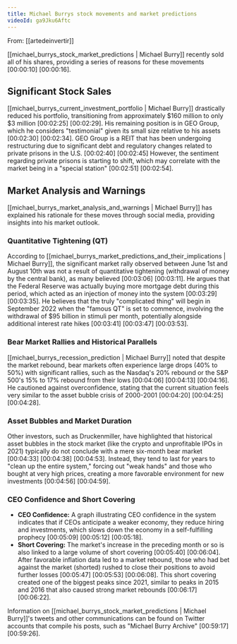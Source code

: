 ```yaml
---
title: Michael Burrys stock movements and market predictions
videoId: ga9Jku6Aftc
---
```


From: [[artedeinvertir]] <br/> 

[[michael_burrys_stock_market_predictions | Michael Burry]] recently sold all of his shares, providing a series of reasons for these movements <a class="yt-timestamp" data-t="00:00:10">[00:00:10]</a> <a class="yt-timestamp" data-t="00:00:16">[00:00:16]</a>.

## Significant Stock Sales

[[michael_burrys_current_investment_portfolio | Michael Burry]] drastically reduced his portfolio, transitioning from approximately $160 million to only $3 million <a class="yt-timestamp" data-t="00:02:25">[00:02:25]</a> <a class="yt-timestamp" data-t="00:02:29">[00:02:29]</a>. His remaining position is in GEO Group, which he considers "testimonial" given its small size relative to his assets <a class="yt-timestamp" data-t="00:02:30">[00:02:30]</a> <a class="yt-timestamp" data-t="00:02:34">[00:02:34]</a>. GEO Group is a REIT that has been undergoing restructuring due to significant debt and regulatory changes related to private prisons in the U.S. <a class="yt-timestamp" data-t="00:02:40">[00:02:40]</a> <a class="yt-timestamp" data-t="00:02:45">[00:02:45]</a> However, the sentiment regarding private prisons is starting to shift, which may correlate with the market being in a "special station" <a class="yt-timestamp" data-t="00:02:51">[00:02:51]</a> <a class="yt-timestamp" data-t="00:02:54">[00:02:54]</a>.

## Market Analysis and Warnings

[[michael_burrys_market_analysis_and_warnings | Michael Burry]] has explained his rationale for these moves through social media, providing insights into his market outlook.

### Quantitative Tightening (QT)

According to [[michael_burrys_market_predictions_and_their_implications | Michael Burry]], the significant market rally observed between June 1st and August 10th was not a result of quantitative tightening (withdrawal of money by the central bank), as many believed <a class="yt-timestamp" data-t="00:03:06">[00:03:06]</a> <a class="yt-timestamp" data-t="00:03:11">[00:03:11]</a>. He argues that the Federal Reserve was actually buying more mortgage debt during this period, which acted as an injection of money into the system <a class="yt-timestamp" data-t="00:03:29">[00:03:29]</a> <a class="yt-timestamp" data-t="00:03:35">[00:03:35]</a>. He believes that the truly "complicated thing" will begin in September 2022 when the "famous QT" is set to commence, involving the withdrawal of $95 billion in stimuli per month, potentially alongside additional interest rate hikes <a class="yt-timestamp" data-t="00:03:41">[00:03:41]</a> <a class="yt-timestamp" data-t="00:03:47">[00:03:47]</a> <a class="yt-timestamp" data-t="00:03:53">[00:03:53]</a>.

### Bear Market Rallies and Historical Parallels

[[michael_burrys_recession_prediction | Michael Burry]] noted that despite the market rebound, bear markets often experience large drops (40% to 50%) with significant rallies, such as the Nasdaq's 20% rebound or the S&P 500's 15% to 17% rebound from their lows <a class="yt-timestamp" data-t="00:04:06">[00:04:06]</a> <a class="yt-timestamp" data-t="00:04:13">[00:04:13]</a> <a class="yt-timestamp" data-t="00:04:16">[00:04:16]</a>. He cautioned against overconfidence, stating that the current situation feels very similar to the asset bubble crisis of 2000-2001 <a class="yt-timestamp" data-t="00:04:20">[00:04:20]</a> <a class="yt-timestamp" data-t="00:04:25">[00:04:25]</a> <a class="yt-timestamp" data-t="00:04:28">[00:04:28]</a>.

### Asset Bubbles and Market Duration

Other investors, such as Druckenmiller, have highlighted that historical asset bubbles in the stock market (like the crypto and unprofitable IPOs in 2021) typically do not conclude with a mere six-month bear market <a class="yt-timestamp" data-t="00:04:33">[00:04:33]</a> <a class="yt-timestamp" data-t="00:04:38">[00:04:38]</a> <a class="yt-timestamp" data-t="00:04:53">[00:04:53]</a>. Instead, they tend to last for years to "clean up the entire system," forcing out "weak hands" and those who bought at very high prices, creating a more favorable environment for new investments <a class="yt-timestamp" data-t="00:04:56">[00:04:56]</a> <a class="yt-timestamp" data-t="00:04:59">[00:04:59]</a>.

### CEO Confidence and Short Covering

*   **CEO Confidence:** A graph illustrating CEO confidence in the system indicates that if CEOs anticipate a weaker economy, they reduce hiring and investments, which slows down the economy in a self-fulfilling prophecy <a class="yt-timestamp" data-t="00:05:09">[00:05:09]</a> <a class="yt-timestamp" data-t="00:05:12">[00:05:12]</a> <a class="yt-timestamp" data-t="00:05:18">[00:05:18]</a>.
*   **Short Covering:** The market's increase in the preceding month or so is also linked to a large volume of short covering <a class="yt-timestamp" data-t="00:05:40">[00:05:40]</a> <a class="yt-timestamp" data-t="00:06:04">[00:06:04]</a>. After favorable inflation data led to a market rebound, those who had bet against the market (shorted) rushed to close their positions to avoid further losses <a class="yt-timestamp" data-t="00:05:47">[00:05:47]</a> <a class="yt-timestamp" data-t="00:05:53">[00:05:53]</a> <a class="yt-timestamp" data-t="00:06:08">[00:06:08]</a>. This short covering created one of the biggest peaks since 2021, similar to peaks in 2015 and 2016 that also caused strong market rebounds <a class="yt-timestamp" data-t="00:06:17">[00:06:17]</a> <a class="yt-timestamp" data-t="00:06:22">[00:06:22]</a>.

Information on [[michael_burrys_stock_market_predictions | Michael Burry]]'s tweets and other communications can be found on Twitter accounts that compile his posts, such as "Michael Burry Archive" <a class="yt-timestamp" data-t="00:59:17">[00:59:17]</a> <a class="yt-timestamp" data-t="00:59:26">[00:59:26]</a>.
